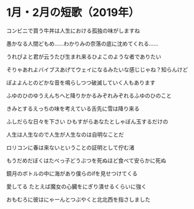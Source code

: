 # 1月・2月の短歌（2019年）

コンビニで買う牛丼は人生における孤独の味がしますね

愚かなる人間どもめ……わかりみの奈落の底に沈めてくれる……

うれぴよと君が云うたび生まれ来るひよこのような者でありたい

そりゃあれよバイブスあげてウェイになるみたいな感じじゃね？知らんけど

ぽよよんとのどかな音を鳴らしつつ破滅していく人もあります

ふゆのひのゆうえんちへと降りかかるみぞれみぞれるふゆのひのこと

きみとするえっちの味を考えている舌先に雪は降り来る

ふしだらな日々を下さい ひもすがらあなたとしゃぼん玉するだけの

人生は人生なので人生が人生なのは自明なことだ

ロリコンに春は来ないということの証明として佇む渚

もうだめだぼくはたべっ子どうぶつを死ぬほど食べて安らかに死ぬ

鏡月のボトルの中に海があり僕らのifを見せつけてくる

愛してる たとえば魔女の心臓をにぎり潰せるくらいに強く

おもむろに彼はにゃーんとつぶやくと北北西を指さしました

